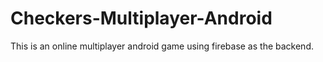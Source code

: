 # Checkers-Multiplayer-Android

This is an online multiplayer android game using firebase as the backend.
